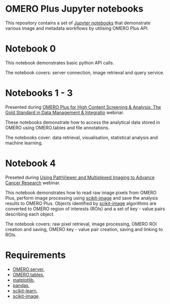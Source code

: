 # OMERO Plus Jupyter notebooks

This repository contains a set of [Jupyter notebooks](http://jupyter.org/) that demonstrate various image and metadata workflows by utilising OMERO Plus API.

Notebook 0
==========

This notebook demonstrates basic python API calls.

The notebook covers: server connection, image retrieval and query service.

Notebooks 1 - 3
================

Presented during [OMERO Plus for High Content Screening & Analysis: The Gold Standard in Data Management & Integratio](http://glencoesoftware.com/webinars.html#omero-plus-for-hcs) webinar.

These notebooks demonstrate how to access the analytical data stored in OMERO using OMERO.tables and file annotations.

The notebooks cover: data retrieval, visualisation, statistical analysis and machine learning.

Notebook 4
==========

Preseted during [Using PathViewer and Multiplexed Imaging to Advance Cancer Research](http://glencoesoftware.com/webinars.html#pathviewer-multiplexed-imaging) webinar.

This notebook demonstrates how to read raw image pixels from OMERO Plus, perform image processing using [scikit-image](http://scikit-image.org/) and save the analysis results to OMERO Plus. Objects identified by [scikit-image](http://scikit-image.org/) algorithms are converted to OMERO region of interests (ROIs) and a set of key - value pairs describing each object.

The notebook covers: raw pixel retrieval, image processing, OMERO ROI creation and saving, OMERO key - value pair creation, saving and linking to ROIs.

Requirements
============

 * [OMERO.server](http://www.openmicroscopy.org/site/products/omero),
 * [OMERO.tables](https://www.openmicroscopy.org/site/support/omero5.2/sysadmins/server-tables.html),
 * [matplotlib](http://matplotlib.org/),
 * [pandas](http://pandas.pydata.org/),
 * [scikit-learn](http://scikit-learn.org/),
 * [scikit-image](http://scikit-image.org/).
